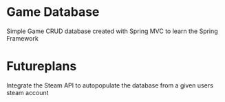 # Game Database	
Simple Game CRUD database created with Spring MVC to learn the Spring Framework

# Futureplans
Integrate the Steam API to autopopulate the database from a given users steam account




